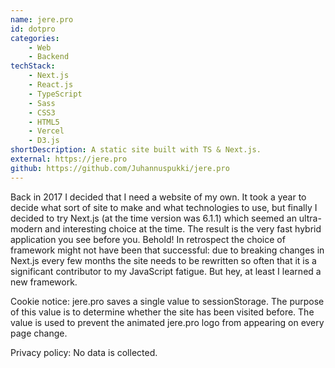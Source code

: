 ```yaml
---
name: jere.pro
id: dotpro
categories:
    - Web
    - Backend
techStack:
    - Next.js
    - React.js
    - TypeScript
    - Sass
    - CSS3
    - HTML5
    - Vercel
    - D3.js
shortDescription: A static site built with TS & Next.js.
external: https://jere.pro
github: https://github.com/Juhannuspukki/jere.pro
---
```


Back in 2017 I decided that I need a website of my own. It took a year to decide what sort of
site to make and what technologies to use, but finally I decided to try
Next.js (at the time version was 6.1.1) which seemed an ultra-modern and interesting choice at the
time. The result is the very fast hybrid application you see before you. Behold! In retrospect the
choice of framework might not have been that successful: due to breaking changes in Next.js every few months
the site needs to be rewritten so often that it is a significant contributor to my JavaScript fatigue.
But hey, at least I learned a new framework.

Cookie notice: jere.pro saves a single value to sessionStorage. The purpose of this value is to determine whether
the site has been visited before. The value is used to prevent the animated jere.pro logo from appearing
on every page change.

Privacy policy: No data is collected.
